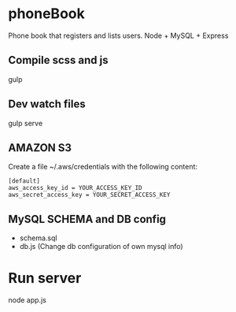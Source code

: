 # phoneBook
Phone book that registers and lists users. Node + MySQL + Express

## Compile scss and js
gulp

## Dev watch files
gulp serve

## AMAZON S3

Create a file ~/.aws/credentials with the following content:
```
[default]
aws_access_key_id = YOUR_ACCESS_KEY_ID
aws_secret_access_key = YOUR_SECRET_ACCESS_KEY
```
## MySQL SCHEMA and DB config

- schema.sql
- db.js (Change db configuration of own mysql info)

# Run server
node app.js